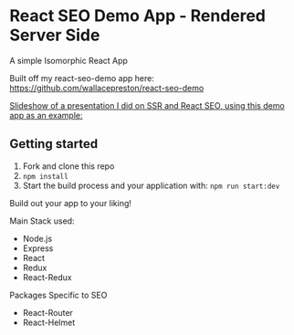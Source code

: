 # React SEO Demo App - Rendered Server Side

A simple Isomorphic React App

Built off my react-seo-demo app here: 
https://github.com/wallacepreston/react-seo-demo

[Slideshow of a presentation I did on SSR and React SEO, using this demo app as an example: ](./public/slideshow.pdf)

## Getting started

1. Fork and clone this repo
2. `npm install`
3. Start the build process and your application with: `npm run start:dev`

Build out your app to your liking!

Main Stack used:
- Node.js
- Express
- React
- Redux
- React-Redux

Packages Specific to SEO
- React-Router
- React-Helmet